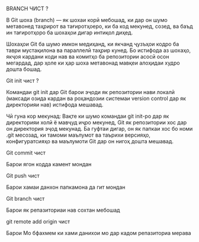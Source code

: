 BRANCH ЧИСТ ?

В Git шоха (branch) — як шохаи корӣ мебошад, ки дар он шумо метавонед таҳрирот ва тағиротҳоеро, ки ба код мекунед, созед, ва баъд ин тағиротҳоро ба шохаҳои дигар интиқол диҳед.

Шохаҳои Git ба шумо имкон медиҳанд, ки якчанд ҷузъҳои кодро ба таври мустақилона ва параллелӣ таҳрир кунед. Бо истифода аз шохаҳо, якҷоя кардани коди нав ва комитҳо ба репозитории асосӣ осон мегардад, дар ҳоле ки ҳар шоха метавонад мавқеи алоҳидаи худро дошта бошад.

Git init чист ?

Командаи git init дар Git барои эҷоди як репозитории нави локалӣ (максади озида кардан ва роҳандозии системаи version control дар як директорияи нав) истифода мешавад.

Чӣ гуна кор мекунад:
Вақте ки шумо командаи git init-ро дар як директорияи холӣ ё мавҷуд иҷро мекунед, Git як репозитории хос дар он директория эҷод мекунад. Ба гуфтаи дигар, он як папкаи хос бо номи .git месозад, ки тамоми маълумот ва таърихи версияҳо, конфигуратсияҳо ва маълумоти Git дар он нигоҳ дошта мешавад.

Git commit чист 

Барои ягон кодда камент мондан

Git push чист

Барои хамаи данхон папкамона да гит мондан

Git branch чист

Барои як репазиториаи нав сохтан мебошад

git remote add origin  чист

Барои Мо бфахмем ки хами данихои мо дар кадом репазиториа мерава
